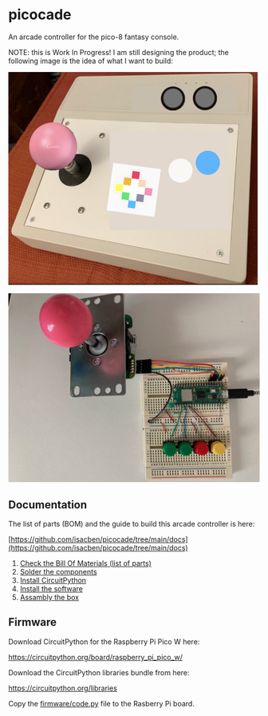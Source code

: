 # picocade

An arcade controller for the pico-8 fantasy console.

NOTE: this is Work In Progress! I am still designing the product; the following image is the idea of what I want to build:

<img alt='PICO-8 arcade controller concept' src='https://github.com/isacben/picocade/blob/main/img/concept.png' width='500'>

![Breadboard](https://github.com/isacben/picocade/blob/main/img/prototype.jpg)

## Documentation 

The list of parts (BOM) and the guide to build this arcade controller is here:

[https://github.com/isacben/picocade/tree/main/docs](https://github.com/isacben/picocade/tree/main/docs)

1. [Check the Bill Of Materials (list of parts)](https://github.com/isacben/picocade/blob/main/BOM.md)
2. [Solder the components](https://github.com/isacben/picocade/blob/main/soldering.md)
3. [Install CircuitPython](https://github.com/isacben/picocade/blob/main/circuitpython.md)
4. [Install the software](https://github.com/isacben/picocade/blob/main/software.md)
5. [Assambly the box](https://github.com/isacben/picocade/blob/main/box.md)

## Firmware

Download CircuitPython for the Raspberry Pi Pico W here:

https://circuitpython.org/board/raspberry_pi_pico_w/

Download the CircuitPython libraries bundle from here:

https://circuitpython.org/libraries

Copy the [firmware/code.py](https://github.com/isacben/picocade/blob/main/firmware/code.py) file to the Rasberry Pi board.
